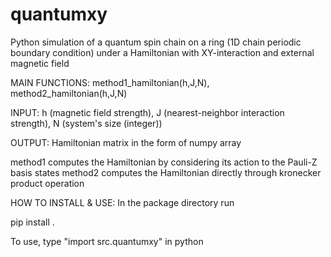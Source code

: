 # quantumxy
Python simulation of a quantum spin chain on a ring (1D chain periodic boundary condition) under a Hamiltonian with XY-interaction and external magnetic field

MAIN FUNCTIONS: method1_hamiltonian(h,J,N), method2_hamiltonian(h,J,N)

INPUT: h (magnetic field strength), J (nearest-neighbor interaction strength), N (system's size (integer))

OUTPUT: Hamiltonian matrix in the form of numpy array

method1 computes the Hamiltonian by considering its action to the Pauli-Z basis states
method2 computes the Hamiltonian directly through kronecker product operation

HOW TO INSTALL & USE: In the package directory run 

pip install .

To use, type "import src.quantumxy" in python 

